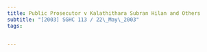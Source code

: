 ```yaml
---
title: Public Prosecutor v Kalathithara Subran Hilan and Others 
subtitle: "[2003] SGHC 113 / 22\_May\_2003"
tags:


---
```


